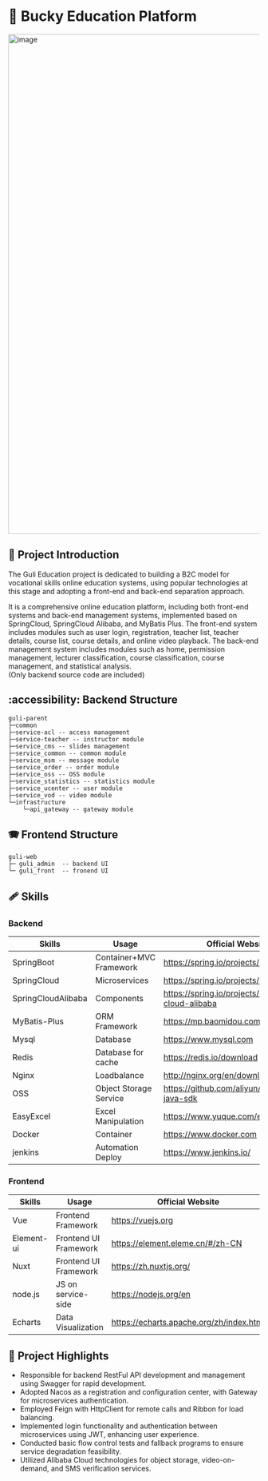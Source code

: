 # 🏫 Bucky Education Platform


<img width="1000" alt="image" src="https://github.com/Tyler03118/Edu_SpringCloud/assets/113784268/6c129f6a-3c06-488f-9f3d-4b8f7c24cbce">



## 🧮 Project Introduction
The Guli Education project is dedicated to building a B2C model for vocational skills online education systems, using popular technologies at this stage and adopting a front-end and back-end separation approach. 

It is a comprehensive online education platform, including both front-end systems and back-end management systems, implemented based on SpringCloud, SpringCloud Alibaba, and MyBatis Plus. The front-end system includes modules such as user login, registration, teacher list, teacher details, course list, course details, and online video playback. The back-end management system includes modules such as home, permission management, lecturer classification, course classification, course management, and statistical analysis.
<br>
(Only backend source code are included)
## :accessibility: Backend Structure
```
guli-parent
├─common  
├─service-acl -- access management
├─service-teacher -- instructor module
├─service_cms -- slides management
├─service_common -- common module
├─service_msm -- message module
├─service_order -- order module
├─service_oss -- OSS module
├─service_statistics -- statistics module
├─service_ucenter -- user module
├─service_vod -- video module
└─infrastructure
    └─api_gateway -- gateway module
```
## 🪗 Frontend Structure
```
guli-web
├─ guli_admin  -- backend UI
└─ guli_front  -- fronend UI
```
## 🩹 Skills
### Backend
| Skills         | Usage | Official Website         |
| ------------------ | ------------- | ----------------------------------------------- |
| SpringBoot         | Container+MVC Framework | https://spring.io/projects/spring-boot          |
| SpringCloud        | Microservices | https://spring.io/projects/spring-cloud         |
| SpringCloudAlibaba | Components | https://spring.io/projects/spring-cloud-alibaba |
| MyBatis-Plus       | ORM Framework     | https://mp.baomidou.com                         |
| Mysql   | Database            | https://www.mysql.com                    |
| Redis   | Database for cache        | https://redis.io/download                |
| Nginx   | Loadbalance          | http://nginx.org/en/download.html        |
| OSS                | Object Storage Service | https://github.com/aliyun/aliyun-oss-java-sdk   |
| EasyExcel          | Excel Manipulation | https://www.yuque.com/easyexcel/doc             |
| Docker             | Container | https://www.docker.com                          |
| jenkins            | Automation Deploy | https://www.jenkins.io/                         |

### Frontend
| Skills         | Usage | Official Website         |
| ---------- | -------------- | ---------------------------------------- |
| Vue        | Frontend Framework   | https://vuejs.org                        |
| Element-ui | Frontend UI Framework | https://element.eleme.cn/#/zh-CN         |
| Nuxt       | Frontend UI Framework | https://zh.nuxtjs.org/                   |
| node.js    | JS on service-side| https://nodejs.org/en                    |
| Echarts    | Data Visualization | https://echarts.apache.org/zh/index.html |

## 🚡 Project Highlights
- Responsible for backend RestFul API development and management using Swagger for rapid development.
- Adopted Nacos as a registration and configuration center, with Gateway for microservices authentication.
- Employed Feign with HttpClient for remote calls and Ribbon for load balancing.
- Implemented login functionality and authentication between microservices using JWT, enhancing
user experience.
- Conducted basic flow control tests and fallback programs to ensure service degradation feasibility.
- Utilized Alibaba Cloud technologies for object storage, video-on-demand, and SMS verification services.
